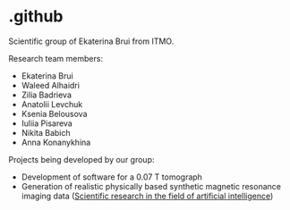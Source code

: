 # .github
Scientific group of Ekaterina Brui from ITMO.

Research team members:
- Ekaterina Brui
- Waleed Alhaidri
- Zilia Badrieva
- Anatolii Levchuk
- Ksenia Belousova
- Iuliia Pisareva
- Nikita Babich
- Anna Konanykhina

Projects being developed by our group:
- Development of software for a 0.07 T tomograph
- Generation of realistic physically based synthetic magnetic resonance imaging data ([Scientific research in the field of artificial intelligence](https://github.com/MRI-algorithms-and-methods/Scientific-research-in-the-field-of-artificial-intelligence/README.md))
